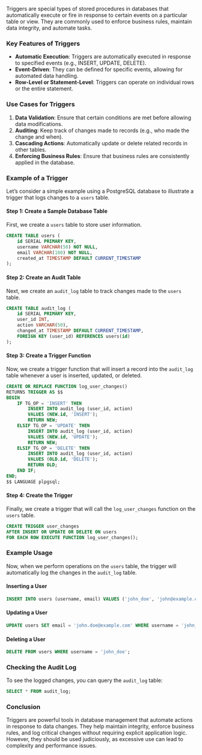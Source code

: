 Triggers are special types of stored procedures in databases that automatically execute or fire in response to certain events on a particular table or view. They are commonly used to enforce business rules, maintain data integrity, and automate tasks.

### Key Features of Triggers

- **Automatic Execution**: Triggers are automatically executed in response to specified events (e.g., INSERT, UPDATE, DELETE).
- **Event-Driven**: They can be defined for specific events, allowing for automated data handling.
- **Row-Level or Statement-Level**: Triggers can operate on individual rows or the entire statement.

### Use Cases for Triggers

1. **Data Validation**: Ensure that certain conditions are met before allowing data modifications.
2. **Auditing**: Keep track of changes made to records (e.g., who made the change and when).
3. **Cascading Actions**: Automatically update or delete related records in other tables.
4. **Enforcing Business Rules**: Ensure that business rules are consistently applied in the database.

### Example of a Trigger

Let’s consider a simple example using a PostgreSQL database to illustrate a trigger that logs changes to a `users` table.

#### Step 1: Create a Sample Database Table

First, we create a `users` table to store user information.

```sql
CREATE TABLE users (
    id SERIAL PRIMARY KEY,
    username VARCHAR(50) NOT NULL,
    email VARCHAR(100) NOT NULL,
    created_at TIMESTAMP DEFAULT CURRENT_TIMESTAMP
);
```

#### Step 2: Create an Audit Table

Next, we create an `audit_log` table to track changes made to the `users` table.

```sql
CREATE TABLE audit_log (
    id SERIAL PRIMARY KEY,
    user_id INT,
    action VARCHAR(50),
    changed_at TIMESTAMP DEFAULT CURRENT_TIMESTAMP,
    FOREIGN KEY (user_id) REFERENCES users(id)
);
```

#### Step 3: Create a Trigger Function

Now, we create a trigger function that will insert a record into the `audit_log` table whenever a user is inserted, updated, or deleted.

```sql
CREATE OR REPLACE FUNCTION log_user_changes()
RETURNS TRIGGER AS $$
BEGIN
    IF TG_OP = 'INSERT' THEN
        INSERT INTO audit_log (user_id, action)
        VALUES (NEW.id, 'INSERT');
        RETURN NEW;
    ELSIF TG_OP = 'UPDATE' THEN
        INSERT INTO audit_log (user_id, action)
        VALUES (NEW.id, 'UPDATE');
        RETURN NEW;
    ELSIF TG_OP = 'DELETE' THEN
        INSERT INTO audit_log (user_id, action)
        VALUES (OLD.id, 'DELETE');
        RETURN OLD;
    END IF;
END;
$$ LANGUAGE plpgsql;
```

#### Step 4: Create the Trigger

Finally, we create a trigger that will call the `log_user_changes` function on the `users` table.

```sql
CREATE TRIGGER user_changes
AFTER INSERT OR UPDATE OR DELETE ON users
FOR EACH ROW EXECUTE FUNCTION log_user_changes();
```

### Example Usage

Now, when we perform operations on the `users` table, the trigger will automatically log the changes in the `audit_log` table.

#### Inserting a User

```sql
INSERT INTO users (username, email) VALUES ('john_doe', 'john@example.com');
```

#### Updating a User

```sql
UPDATE users SET email = 'john.doe@example.com' WHERE username = 'john_doe';
```

#### Deleting a User

```sql
DELETE FROM users WHERE username = 'john_doe';
```

### Checking the Audit Log

To see the logged changes, you can query the `audit_log` table:

```sql
SELECT * FROM audit_log;
```

### Conclusion

Triggers are powerful tools in database management that automate actions in response to data changes. They help maintain integrity, enforce business rules, and log critical changes without requiring explicit application logic. However, they should be used judiciously, as excessive use can lead to complexity and performance issues.
